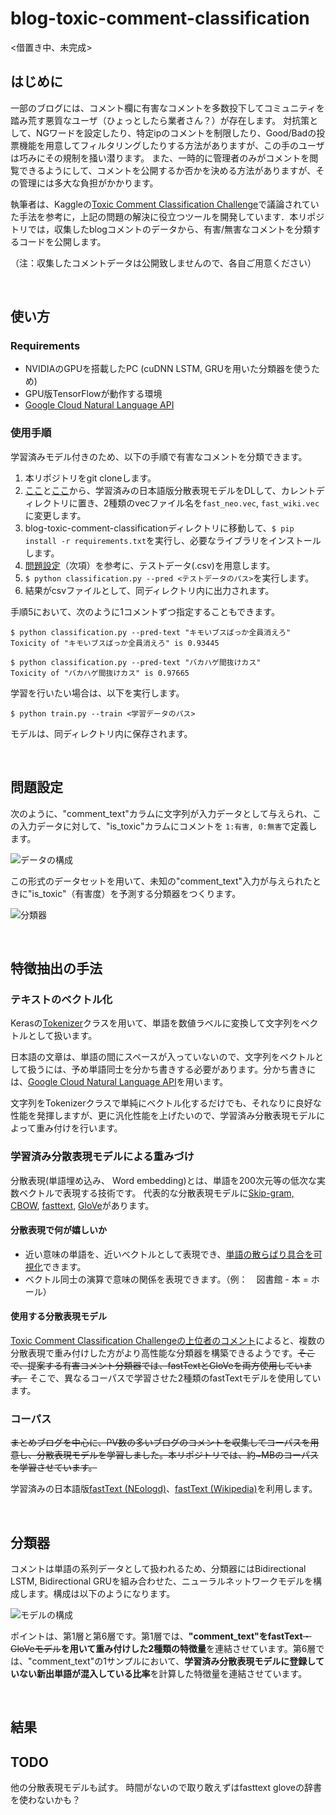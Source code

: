 # blog-toxic-comment-classification

<借置き中、未完成>

## はじめに

一部のブログには、コメント欄に有害なコメントを多数投下してコミュニティを踏み荒す悪質なユーザ（ひょっとしたら業者さん？）が存在します。
対抗策として、NGワードを設定したり、特定ipのコメントを制限したり、Good/Badの投票機能を用意してフィルタリングしたりする方法がありますが、この手のユーザは巧みにその規制を掻い潜ります。
また、一時的に管理者のみがコメントを閲覧できるようにして、コメントを公開するか否かを決める方法がありますが、その管理には多大な負担がかかります。

執筆者は、Kaggleの[Toxic Comment Classification Challenge](https://www.kaggle.com/c/jigsaw-toxic-comment-classification-challenge)で議論されていた手法を参考に，上記の問題の解決に役立つツールを開発しています．本リポジトリでは，収集したblogコメントのデータから、有害/無害なコメントを分類するコードを公開します。

（注：収集したコメントデータは公開致しませんので、各自ご用意ください）

<br>

## 使い方
### Requirements

- NVIDIAのGPUを搭載したPC (cuDNN LSTM, GRUを用いた分類器を使うため)
- GPU版TensorFlowが動作する環境 
- [Google Cloud Natural Language API](https://cloud.google.com/natural-language/docs/?hl=ja)

### 使用手順

学習済みモデル付きのため、以下の手順で有害なコメントを分類できます。

1. 本リポジトリをgit cloneします。
2. [ここ](https://drive.google.com/open?id=0ByFQ96A4DgSPUm9wVWRLdm5qbmc)と[ここ](https://www.dropbox.com/s/7digqy9ag3b9xeu/ja.tar.gz?dl=0)から、学習済みの日本語版分散表現モデルをDLして、カレントディレクトリに置き、2種類のvecファイル名を`fast_neo.vec`, `fast_wiki.vec`に変更します。
3. blog-toxic-comment-classificationディレクトリに移動して、`$ pip install -r requirements.txt`を実行し、必要なライブラリをインストールします。
4. [問題設定](https://github.com/ababa893/blog-toxic-comment-classification#%E5%95%8F%E9%A1%8C%E8%A8%AD%E5%AE%9A)（次項）を参考に、テストデータ(.csv)を用意します。
5. `$ python classification.py --pred <テストデータのパス>`を実行します。
6. 結果がcsvファイルとして、同ディレクトリ内に出力されます。

手順5において、次のように1コメントずつ指定することもできます。

```
$ python classification.py --pred-text "キモいブスばっか全員消えろ"
Toxicity of "キモいブスばっか全員消えろ" is 0.93445

$ python classification.py --pred-text "バカハゲ間抜けカス"
Toxicity of "バカハゲ間抜けカス" is 0.97665
```

学習を行いたい場合は、以下を実行します。

```$ python train.py --train <学習データのパス>```

モデルは、同ディレクトリ内に保存されます。

<br>

## 問題設定

次のように、"comment_text"カラムに文字列が入力データとして与えられ、この入力データに対して、"is_toxic"カラムにコメントを
`1:有害, 0:無害`で定義します。 


![データの構成](https://github.com/ababa893/blog-toxic-comment-classification/blob/images/data.png?raw=true)


この形式のデータセットを用いて、未知の"comment_text"入力が与えられたときに"is_toxic"（有害度）を予測する分類器をつくります。


![分類器](https://github.com/ababa893/blog-toxic-comment-classification/blob/images/classifier.png?raw=true)


<br>


## 特徴抽出の手法

### テキストのベクトル化

Kerasの[Tokenizer](https://keras.io/ja/preprocessing/text/)クラスを用いて、単語を数値ラベルに変換して文字列をベクトルとして扱います。

日本語の文章は、単語の間にスペースが入っていないので、文字列をベクトルとして扱うには、予め単語同士を分かち書きする必要があります。分かち書きには、[Google Cloud Natural Language API](https://cloud.google.com/natural-language/docs/?hl=ja)を用います。

文字列をTokenizerクラスで単純にベクトル化するだけでも、それなりに良好な性能を発揮しますが、更に汎化性能を上げたいので、学習済み分散表現モデルによって重み付けを行います。

### 学習済み分散表現モデルによる重みづけ

分散表現(単語埋め込み、 Word embedding)とは、単語を200次元等の低次な実数ベクトルで表現する技術です。
代表的な分散表現モデルに[Skip-gram, CBOW](https://arxiv.org/abs/1411.2738), [fasttext](https://github.com/facebookresearch/fastText), [GloVe](https://nlp.stanford.edu/projects/glove/)があります。
 
#### 分散表現で何が嬉しいか

 - 近い意味の単語を、近いベクトルとして表現でき、[単語の散らばり具合を可視化](https://sites.google.com/site/iwanamidatascience/_/rsrc/1468857206744/vol2/word-embedding/words.5k.thumbnail.png?height=600&width=600)できます。
 - ベクトル同士の演算で意味の関係を表現できます。（例：　図書館 - 本 = ホール）

#### 使用する分散表現モデル

[Toxic Comment Classification Challengeの上位者のコメント](https://www.kaggle.com/c/jigsaw-toxic-comment-classification-challenge/discussion/52644)によると、複数の分散表現で重み付けした方がより高性能な分類器を構築できるようです。~~そこで、提案する有害コメント分類器では、fastTextとGloVeを両方使用しています。~~
そこで、異なるコーパスで学習させた2種類のfastTextモデルを使用しています。

### コーパス

~~まとめブログを中心に、PV数の多いブログのコメントを収集してコーパスを用意し、分散表現モデルを学習しました。本リポジトリでは、約~MBのコーパスを学習させています。~~

学習済みの日本語版[fastText (NEologd)](https://qiita.com/Hironsan/items/8f7d35f0a36e0f99752c#fasttext)、[fastText (Wikipedia)](https://github.com/Kyubyong/wordvectors#pre-trained-models)を利用します。

<br>

## 分類器

コメントは単語の系列データとして扱われるため、分類器にはBidirectional LSTM, Bidirectional GRUを組み合わせた、ニューラルネットワークモデルを構成します。構成は以下のようになります。

![モデルの構成](https://github.com/ababa893/blog-toxic-comment-classification/blob/images/model_only_ftext.png?raw=true)

ポイントは、第1層と第6層です。第1層では、**"comment_text"をfastText**~~・GloVeモデル~~**を用いて重み付けした2種類の特徴量**を連結させています。第6層では、"comment_text"の1サンプルにおいて、**学習済み分散表現モデルに登録していない新出単語が混入している比率**を計算した特徴量を連結させています。

<br>

## 結果

## TODO
他の分散表現モデルも試す。
時間がないので取り敢えずはfasttext gloveの辞書を使わないかも？





